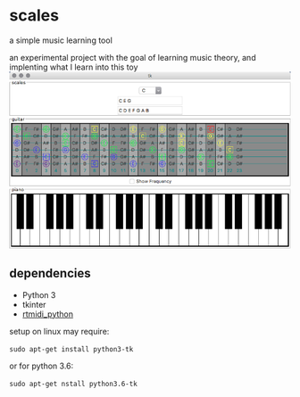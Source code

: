 # scales
a simple music learning tool

an experimental project with the goal of learning music theory, and implenting what I learn into this toy
![screenshot](/documentation/ui.png)


## dependencies
- Python 3
- tkinter
- [rtmidi_python](https://github.com/superquadratic/rtmidi-python)

setup on linux may require:

`sudo apt-get install python3-tk`

or for python 3.6:

`sudo apt-get nstall python3.6-tk`
